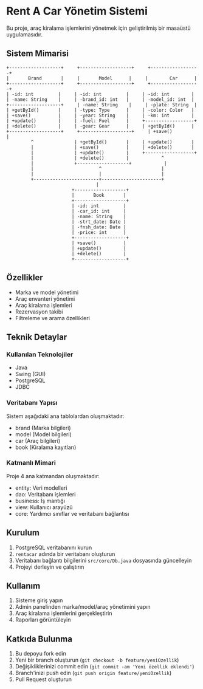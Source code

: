 # Rent A Car Yönetim Sistemi

Bu proje, araç kiralama işlemlerini yönetmek için geliştirilmiş bir masaüstü uygulamasıdır.

## Sistem Mimarisi

```
+-------------------+     +-------------------+     +------------------+
|       Brand       |     |       Model      |     |        Car      |
+-------------------+     +-------------------+     +------------------+
| -id: int         |     | -id: int         |     | -id: int        |
| -name: String    |     | -brand_id: int   |     | -model_id: int  |
+-------------------+     | -name: String    |     | -plate: String  |
| +getById()       |     | -type: Type      |     | -color: Color   |
| +save()          |     | -year: String    |     | -km: int        |
| +update()        |     | -fuel: Fuel      |     +------------------+
| +delete()        |     | -gear: Gear      |     | +getById()      |
+-------------------+     +-------------------+     | +save()         |
         ^               | +getById()       |     | +update()       |
         |               | +save()          |     | +delete()       |
         |               | +update()        |     +------------------+
         |               | +delete()        |            ^
         |               +-------------------+            |
         |                        ^                      |
         |                        |                      |
         +------------------------+----------------------+
                                 |
                        +-------------------+
                        |       Book       |
                        +-------------------+
                        | -id: int         |
                        | -car_id: int     |
                        | -name: String    |
                        | -strt_date: Date |
                        | -fnsh_date: Date |
                        | -price: int      |
                        +-------------------+
                        | +save()          |
                        | +update()        |
                        | +delete()        |
                        +-------------------+
```

## Özellikler

- Marka ve model yönetimi
- Araç envanteri yönetimi  
- Araç kiralama işlemleri
- Rezervasyon takibi
- Filtreleme ve arama özellikleri

## Teknik Detaylar

### Kullanılan Teknolojiler

- Java
- Swing (GUI)
- PostgreSQL
- JDBC

### Veritabanı Yapısı

Sistem aşağıdaki ana tablolardan oluşmaktadır:

- brand (Marka bilgileri)
- model (Model bilgileri) 
- car (Araç bilgileri)
- book (Kiralama kayıtları)

### Katmanlı Mimari

Proje 4 ana katmandan oluşmaktadır:

- entity: Veri modelleri
- dao: Veritabanı işlemleri
- business: İş mantığı
- view: Kullanıcı arayüzü
- core: Yardımcı sınıflar ve veritabanı bağlantısı

## Kurulum

1. PostgreSQL veritabanını kurun
2. `rentacar` adında bir veritabanı oluşturun
3. Veritabanı bağlantı bilgilerini `src/core/Db.java` dosyasında güncelleyin
4. Projeyi derleyin ve çalıştırın

## Kullanım

1. Sisteme giriş yapın
2. Admin panelinden marka/model/araç yönetimini yapın
3. Araç kiralama işlemlerini gerçekleştirin
4. Raporları görüntüleyin

## Katkıda Bulunma

1. Bu depoyu fork edin
2. Yeni bir branch oluşturun (`git checkout -b feature/yeniOzellik`)
3. Değişikliklerinizi commit edin (`git commit -am 'Yeni özellik eklendi'`)
4. Branch'inizi push edin (`git push origin feature/yeniOzellik`)
5. Pull Request oluşturun

